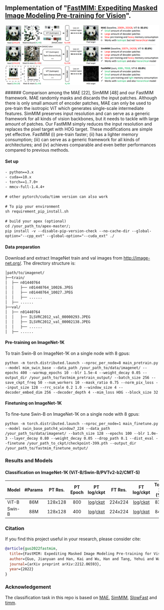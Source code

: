 
## Implementation of  "[FastMIM: Expediting Masked Image Modeling Pre-training for Vision](https://arxiv.org/pdf/2212.06593.pdf)".


<p align="center">
  <img src="figs/fastmim.png" >
</p>
<p align="center">
</p>
###### Comparison among the MAE [22], SimMIM [48] and our FastMIM framework. MAE randomly masks and discards the input patches. Although there is only small amount of encoder patches, MAE can only be used to pre-train the isotropic ViT which generates single-scale intermediate features. SimMIM preserves input resolution and can serve as a generic framework for all kinds of vision backbones, but it needs to tackle with large amount of patches. Our FastMIM simply reduces the input resolution and replaces the pixel target with HOG target. These modifications are simple yet effective. FastMIM (i) pre-train faster; (ii) has a lighter memory consumption; (iii) can serve as a generic framework for all kinds of architectures; and (iv) achieves comparable and even better performances compared to previous methods.


#### Set up
```
- python==3.x
- cuda==10.x
- torch==1.7.0+
- mmcv-full-1.4.4+

# other pytorch/cuda/timm version can also work

# To pip your environment
sh requirement_pip_install.sh

# build your apex (optional)
cd /your_path_to/apex-master/;
pip install -v --disable-pip-version-check --no-cache-dir --global-option="--cpp_ext" --global-option="--cuda_ext" ./
```

#### Data preparation

Download and extract ImageNet train and val images from http://image-net.org/.
The directory structure is:

```
│path/to/imagenet/
├──train/
│  ├── n01440764
│  │   ├── n01440764_10026.JPEG
│  │   ├── n01440764_10027.JPEG
│  │   ├── ......
│  ├── ......
├──val/
│  ├── n01440764
│  │   ├── ILSVRC2012_val_00000293.JPEG
│  │   ├── ILSVRC2012_val_00002138.JPEG
│  │   ├── ......
│  ├── ......
```

#### Pre-training on ImageNet-1K
To train Swin-B on ImageNet-1K on a single node with 8 gpus:

```
python -m torch.distributed.launch --nproc_per_node=8 main_pretrain.py --model mim_swin_base --data_path /your_path_to/data/imagenet/ --epochs 400 --warmup_epochs 10 --blr 1.5e-4 --weight_decay 0.05 --output_dir /your_path_to/fastmim_pretrain_output/ --batch_size 256 --save_ckpt_freq 50 --num_workers 10 --mask_ratio 0.75 --norm_pix_loss --input_size 128 --rrc_scale 0.2 1.0 --window_size 4 --decoder_embed_dim 256 --decoder_depth 4 --mim_loss HOG --block_size 32
```

#### Finetuning on ImageNet-1K
To fine-tune Swin-B on ImageNet-1K on a single node with 8 gpus:

```
python -m torch.distributed.launch --nproc_per_node=1 main_finetune.py --model swin_base_patch4_window7_224 --data_path /your_path_to/data/imagenet/ --batch_size 128 --epochs 100 --blr 1.0e-3 --layer_decay 0.80 --weight_decay 0.05 --drop_path 0.1 --dist_eval --finetune /your_path_to_ckpt/checkpoint-399.pth --output_dir /your_path_to/fastmim_finetune_output/
```


### Results and Models

#### Classification on ImageNet-1K (ViT-B/Swin-B/PVTv2-b2/CMT-S)

| Model | #Params | PT Res. | PT Epoch | PT log/ckpt | FT Res. | FT log/ckpt | Top-1 (%) |
| :------- | :---: | :---: | :---: | :---: | :---: | :---: | :---: |
| ViT-B | 86M | 128x128 | 800 | [log](https://github.com/ggjy/FastMIM.pytorch/releases/download/release-cls/fastmim_vit_base_hog_800e_pretrain.txt)/[ckpt](https://github.com/ggjy/FastMIM.pytorch/releases/download/release-cls/vit_base_fastmim_hog_800e_pretrain.pth) | 224x224 | [log](https://github.com/ggjy/FastMIM.pytorch/releases/download/release-cls/fastmim_vit_base_hog_800e_finetune_100e.txt)/[ckpt](https://github.com/ggjy/FastMIM.pytorch/releases/download/release-cls/vit_base_fastmim_hog_800e_finetune_100e.pth) | 83.8 |
| Swin-B | 88M | 128x128 | 400 | [log](https://github.com/ggjy/FastMIM.pytorch/releases/download/release-cls/fastmim_swin_base_hog_400e_pretrain.txt)/[ckpt](https://github.com/ggjy/FastMIM.pytorch/releases/download/release-cls/swin_base_fastmim_hog_400e_pretrain.pth) | 224x224 | [log](https://github.com/ggjy/FastMIM.pytorch/releases/download/release-cls/fastmim_swin_base_hog_400e_finetune_100e.txt)/[ckpt](https://github.com/ggjy/FastMIM.pytorch/releases/download/release-cls/swin_base_fastmim_hog_400e_finetune_100e.pth) | 84.1 |


### Citation

If you find this project useful in your research, please consider cite:

```bibtex
@article{guo2022fastmim,
  title={FastMIM: Expediting Masked Image Modeling Pre-training for Vision},
  author={Guo, Jianyuan and Han, Kai and Wu, Han and Tang, Yehui and Wang, Yunhe and Xu, Chang},
  journal={arXiv preprint arXiv:2212.06593},
  year={2022}
}
```


### Acknowledgement

The classification task in this repo is based on [MAE](https://github.com/facebookresearch/mae), [SimMIM](https://github.com/microsoft/SimMIM), [SlowFast](https://github.com/facebookresearch/SlowFast) and [timm](https://github.com/rwightman/pytorch-image-models).